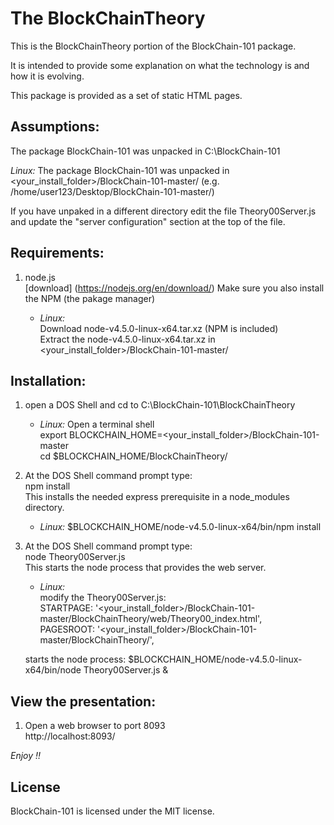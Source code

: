 
The BlockChainTheory
======================
This is the BlockChainTheory portion of the BlockChain-101 package.
	
It is intended to provide some explanation on what the technology is
and how it is evolving. 

This package is provided as a set of static HTML pages.  

Assumptions:
------------
The package BlockChain-101 was unpacked in C:\BlockChain-101

*Linux:* The package BlockChain-101 was unpacked in <your_install_folder>/BlockChain-101-master/ 
	 (e.g. /home/user123/Desktop/BlockChain-101-master/)	

If you have unpaked in a different directory edit the file
Theory00Server.js
and update the "server configuration" section at the top of the file. 

Requirements:
-------------
 
1. node.js    
[download] (https://nodejs.org/en/download/)
Make sure you also install the NPM (the pakage manager)

	* *Linux:*  
	Download node-v4.5.0-linux-x64.tar.xz (NPM is included)  
	Extract the node-v4.5.0-linux-x64.tar.xz in <your_install_folder>/BlockChain-101-master/  
	
			
Installation:
-------------
 
1. open a DOS Shell and cd to C:\BlockChain-101\BlockChainTheory
 
	* *Linux:* Open a terminal shell  
	 export BLOCKCHAIN_HOME=<your_install_folder>/BlockChain-101-master  
	 cd $BLOCKCHAIN_HOME/BlockChainTheory/  
	 

2. At the DOS Shell command prompt type:  
	npm install   
	This installs the needed express prerequisite in a node_modules directory.  

	* *Linux:* $BLOCKCHAIN_HOME/node-v4.5.0-linux-x64/bin/npm install

3. At the DOS Shell command prompt type:  
	node Theory00Server.js  
	This starts the node process that provides the web server.  

	* *Linux:*  
	modify the Theory00Server.js:  
		STARTPAGE: '<your_install_folder>/BlockChain-101-master/BlockChainTheory/web/Theory00_index.html',  
		PAGESROOT: '<your_install_folder>/BlockChain-101-master/BlockChainTheory/',  

	starts the node process:
	$BLOCKCHAIN_HOME/node-v4.5.0-linux-x64/bin/node Theory00Server.js &


View the presentation:
----------------------
 
1. Open a web browser to port 8093  
	http://localhost:8093/	
	
*Enjoy !!*   

 
License
-------
BlockChain-101 is licensed under the MIT license.
